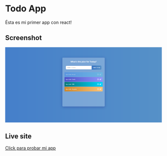 # Todo App

Ésta es mi primer app con react!


## Screenshot

![](./preview.png)


## Live site

 [Click para probar mi app](https://manuelnelson7.github.io/todo-app/)


